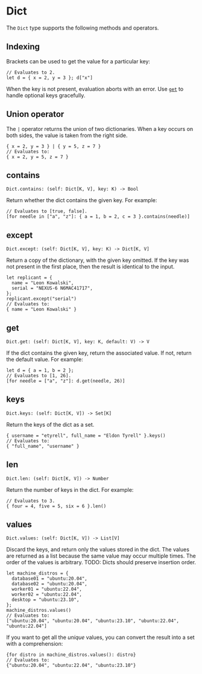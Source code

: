 # Dict

The `Dict` type supports the following methods and operators.

## Indexing

Brackets can be used to get the value for a particular key:

```rcl
// Evaluates to 2.
let d = { x = 2, y = 3 }; d["x"]
```

When the key is not present, evaluation aborts with an error. Use [`get`](#get)
to handle optional keys gracefully.

## Union operator

The `|` operator returns the union of two dictionaries. When a key occurs on
both sides, the value is taken from the right side.

```rcl
{ x = 2, y = 3 } | { y = 5, z = 7 }
// Evaluates to:
{ x = 2, y = 5, z = 7 }
```

## contains

```rcl
Dict.contains: (self: Dict[K, V], key: K) -> Bool
```

Return whether the dict contains the given key. For example:

```rcl
// Evaluates to [true, false].
[for needle in ["a", "z"]: { a = 1, b = 2, c = 3 }.contains(needle)]
```

## except

```rcl
Dict.except: (self: Dict[K, V], key: K) -> Dict[K, V]
```

Return a copy of the dictionary, with the given key omitted. If the key was not
present in the first place, then the result is identical to the input.

```rcl
let replicant = {
  name = "Leon Kowalski",
  serial = "NEXUS-6 N6MAC41717",
};
replicant.except("serial")
// Evaluates to:
{ name = "Leon Kowalski" }
```

## get

```rcl
Dict.get: (self: Dict[K, V], key: K, default: V) -> V
```

If the dict contains the given key, return the associated value. If not, return
the default value. For example:

```rcl
let d = { a = 1, b = 2 };
// Evaluates to [1, 26].
[for needle = ["a", "z"]: d.get(needle, 26)]
```

## keys

```rcl
Dict.keys: (self: Dict[K, V]) -> Set[K]
```

Return the keys of the dict as a set.

```rcl
{ username = "etyrell", full_name = "Eldon Tyrell" }.keys()
// Evaluates to:
{ "full_name", "username" }
```

## len

```rcl
Dict.len: (self: Dict[K, V]) -> Number
```

Return the number of keys in the dict. For example:

```rcl
// Evaluates to 3.
{ four = 4, five = 5, six = 6 }.len()
```

## values

```rcl
Dict.values: (self: Dict[K, V]) -> List[V]
```

Discard the keys, and return only the values stored in the dict. The values are
returned as a list because the same value may occur multiple times. The order of
the values is arbitrary. TODO: Dicts should preserve insertion order.

```rcl
let machine_distros = {
  database01 = "ubuntu:20.04",
  database02 = "ubuntu:20.04",
  worker01 = "ubuntu:22.04",
  worker02 = "ubuntu:22.04",
  desktop = "ubuntu:23.10",
};
machine_distros.values()
// Evaluates to:
["ubuntu:20.04", "ubuntu:20.04", "ubuntu:23.10", "ubuntu:22.04", "ubuntu:22.04"]
```

If you want to get all the _unique_ values, you can convert the result into a
set with a comprehension:

```rcl
{for distro in machine_distros.values(): distro}
// Evaluates to:
{"ubuntu:20.04", "ubuntu:22.04", "ubuntu:23.10"}
```
